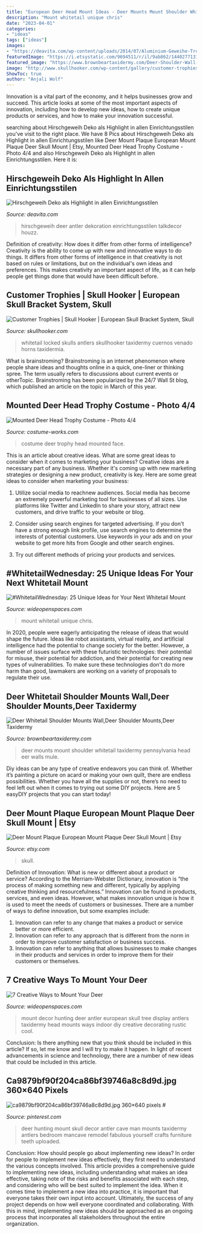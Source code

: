```yaml
---
title: "European Deer Head Mount Ideas - Deer Mounts Mount Shoulder Whitetail Taxidermy Pennsylvania Head Eer Walls Mule"
description: "Mount whitetail unique chris"
date: "2023-04-01"
categories:
- "ideas"
tags: ["ideas"]
images:
- "https://deavita.com/wp-content/uploads/2014/07/Aluminium-Geweihe-Trophäen-Charmante-Deko-Wohnzimmer-Wand.jpeg"
featuredImage: "https://i.etsystatic.com/9694511/r/il/9ab862/1440277131/il_794xN.1440277131_36h3.jpg"
featured_image: "https://www.brownbeartaxidermy.com/Deer-Shoulder-Wall-Mounts/Drop-Tine-Buck-Wall-Mount.jpg"
image: "http://www.skullhooker.com/wp-content/gallery/customer-trophies/locked-up.jpeg"
ShowToc: true
author: "Anjali Wolf"
---
```



Innovation is a vital part of the economy, and it helps businesses grow and succeed. This article looks at some of the most important aspects of innovation, including how to develop new ideas, how to create unique products or services, and how to make your innovation successful.

	

		
searching about Hirschgeweih Deko als Highlight in allen Einrichtungsstilen you've visit to the right place. We have 8 Pics about Hirschgeweih Deko als Highlight in allen Einrichtungsstilen like Deer Mount Plaque European Mount Plaque Deer Skull Mount | Etsy, Mounted Deer Head Trophy Costume - Photo 4/4 and also Hirschgeweih Deko als Highlight in allen Einrichtungsstilen. Here it is:
		
    
## Hirschgeweih Deko Als Highlight In Allen Einrichtungsstilen

<img loading=lazy src="https://deavita.com/wp-content/uploads/2014/07/Aluminium-Geweihe-Trophäen-Charmante-Deko-Wohnzimmer-Wand.jpeg" onerror="this.onerror=null;this.src='https://tse4.mm.bing.net/th?id=OIP.bnPgBwc_7I6n39h7BiABQAHaJY&amp;pid=15.1';" alt="Hirschgeweih Deko als Highlight in allen Einrichtungsstilen">

_Source: deavita.com_

>hirschgeweih deer antler dekoration einrichtungsstilen talkdecor houzz. 

	

Definition of creativity: How does it differ from other forms of intelligence?
Creativity is the ability to come up with new and innovative ways to do things. It differs from other forms of intelligence in that creativity is not based on rules or limitations, but on the individual's own ideas and preferences. This makes creativity an important aspect of life, as it can help people get things done that would have been difficult before.

    
## Customer Trophies | Skull Hooker | European Skull Bracket System, Skull

<img loading=lazy src="http://www.skullhooker.com/wp-content/gallery/customer-trophies/locked-up.jpeg" onerror="this.onerror=null;this.src='https://tse2.mm.bing.net/th?id=OIP.frtkZv4eEVrUgg4NmUKvyQAAAA&amp;pid=15.1';" alt="Customer Trophies | Skull Hooker | European Skull Bracket System, Skull">

_Source: skullhooker.com_

>whitetail locked skulls antlers skullhooker taxidermy cuernos venado horns taxidermia. 

	

What is brainstroming?
Brainstroming is an internet phenomenon where people share ideas and thoughts online in a quick, one-liner or thinking spree. The term usually refers to discussions about current events or otherTopic. Brainstroming has been popularized by the 24/7 Wall St blog, which published an article on the topic in March of this year.

    
## Mounted Deer Head Trophy Costume - Photo 4/4

<img loading=lazy src="http://photos.costume-works.com/full/mounted_deer_head_trophy2.jpg" onerror="this.onerror=null;this.src='https://tse2.mm.bing.net/th?id=OIP.njfKBmB-JldrrlcF1_qrKgHaJ3&amp;pid=15.1';" alt="Mounted Deer Head Trophy Costume - Photo 4/4">

_Source: costume-works.com_

>costume deer trophy head mounted face. 

	

This is an article about creative ideas. What are some great ideas to consider when it comes to marketing your business?
Creative ideas are a necessary part of any business. Whether it's coming up with new marketing strategies or designing a new product, creativity is key. Here are some great ideas to consider when marketing your business: 
1. Utilize social media to reachnew audiences. Social media has become an extremely powerful marketing tool for businesses of all sizes. Use platforms like Twitter and LinkedIn to share your story, attract new customers, and drive traffic to your website or blog. 

2. Consider using search engines for targeted advertising. If you don't have a strong enough link profile, use search engines to determine the interests of potential customers. Use keywords in your ads and on your website to get more hits from Google and other search engines. 

3. Try out different methods of pricing your products and services.

    
## #WhitetailWednesday: 25 Unique Ideas For Your Next Whitetail Mount

<img loading=lazy src="http://cdn0.wideopenspaces.com/wp-content/uploads/2018/07/flagmount1.jpg" onerror="this.onerror=null;this.src='https://tse2.mm.bing.net/th?id=OIP.tlSQ87cMuM9by5vPiKxDFgHaJ9&amp;pid=15.1';" alt="#WhitetailWednesday: 25 Unique Ideas for Your Next Whitetail Mount">

_Source: wideopenspaces.com_

>mount whitetail unique chris. 

	

In 2020, people were eagerly anticipating the release of ideas that would shape the future. Ideas like robot assistants, virtual reality, and artificial intelligence had the potential to change society for the better. However, a number of issues surface with these futuristic technologies: their potential for misuse, their potential for addiction, and their potential for creating new types of vulnerabilities. To make sure these technologies don't do more harm than good, lawmakers are working on a variety of proposals to regulate their use.

    
## Deer Whitetail Shoulder Mounts Wall,Deer Shoulder Mounts,Deer Taxidermy

<img loading=lazy src="https://www.brownbeartaxidermy.com/Deer-Shoulder-Wall-Mounts/Drop-Tine-Buck-Wall-Mount.jpg" onerror="this.onerror=null;this.src='https://tse2.mm.bing.net/th?id=OIP.ea067HoeTbwLzcyRR-MSVwHaJ4&amp;pid=15.1';" alt="Deer Whitetail Shoulder Mounts Wall,Deer Shoulder Mounts,Deer Taxidermy">

_Source: brownbeartaxidermy.com_

>deer mounts mount shoulder whitetail taxidermy pennsylvania head eer walls mule. 

	

Diy ideas can be any type of creative endeavors you can think of. Whether it’s painting a picture on acard or making your own quilt, there are endless possibilities. Whether you have all the supplies or not, there’s no need to feel left out when it comes to trying out some DIY projects. Here are 5 easyDIY projects that you can start today!

    
## Deer Mount Plaque European Mount Plaque Deer Skull Mount | Etsy

<img loading=lazy src="https://i.etsystatic.com/9694511/r/il/9ab862/1440277131/il_794xN.1440277131_36h3.jpg" onerror="this.onerror=null;this.src='https://tse2.mm.bing.net/th?id=OIP.H_SuqtYb2TyHnu2kfd-57gHaMq&amp;pid=15.1';" alt="Deer Mount Plaque European Mount Plaque Deer Skull Mount | Etsy">

_Source: etsy.com_

>skull. 

	

Definition of Innovation: What is new or different about a product or service?
According to the Merriam-Webster Dictionary, innovation is “the process of making something new and different, typically by applying creative thinking and resourcefulness.” Innovation can be found in products, services, and even ideas. However, what makes innovation unique is how it is used to meet the needs of customers or businesses. There are a number of ways to define innovation, but some examples include: 
1. Innovation can refer to any change that makes a product or service better or more efficient.
2. Innovation can refer to any approach that is different from the norm in order to improve customer satisfaction or business success.
3. Innovation can refer to anything that allows businesses to make changes in their products and services in order to improve them for their customers or themselves.

    
## 7 Creative Ways To Mount Your Deer

<img loading=lazy src="http://cdn0.wideopenspaces.com/wp-content/uploads/2017/04/Mount-1.jpg" onerror="this.onerror=null;this.src='https://tse1.mm.bing.net/th?id=OIP.CscYpWs6oyxdh7NsL85JJAHaNK&amp;pid=15.1';" alt="7 Creative Ways to Mount Your Deer">

_Source: wideopenspaces.com_

>mount decor hunting deer antler european skull tree display antlers taxidermy head mounts ways indoor diy creative decorating rustic cool. 

	

Conclusion: Is there anything new that you think should be included in this article? If so, let me know and I will try to make it happen.
In light of recent advancements in science and technology, there are a number of new ideas that could be included in this article.

    
## Ca9879bf90f204ca86bf39746a8c8d9d.jpg 360×640 Pixels #

<img loading=lazy src="https://i.pinimg.com/736x/9c/a2/e2/9ca2e2da8147c2c480d3bf007b607f23.jpg" onerror="this.onerror=null;this.src='https://tse4.mm.bing.net/th?id=OIP.4RM2KmfoNw4_5BO4QP-TyAAAAA&amp;pid=15.1';" alt="ca9879bf90f204ca86bf39746a8c8d9d.jpg 360×640 pixels #">

_Source: pinterest.com_

>deer hunting mount skull decor antler cave man mounts taxidermy antlers bedroom mancave remodel fabulous yourself crafts furniture teeth uploaded. 

	

Conclusion: How should people go about implementing new ideas?
In order for people to implement new ideas effectively, they first need to understand the various concepts involved. This article provides a comprehensive guide to implementing new ideas, including understanding what makes an idea effective, taking note of the risks and benefits associated with each step, and considering who will be best suited to implement the idea.
When it comes time to implement a new idea into practice, it is important that everyone takes their own input into account. Ultimately, the success of any project depends on how well everyone coordinated and collaborating. With this in mind, implementing new ideas should be approached as an ongoing process that incorporates all stakeholders throughout the entire organization.


